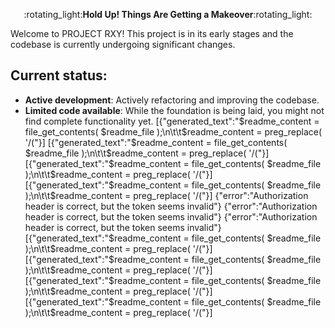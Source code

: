 <p align="center">:rotating_light:<b>Hold Up! Things Are Getting a Makeover</b>:rotating_light:</p>

Welcome to PROJECT RXY! This project is in its early stages and the codebase is currently undergoing significant changes.

## Current status:

* **Active development**: Actively refactoring and improving the codebase.
* **Limited code available**: While the foundation is being laid, you might not find complete functionality yet.
[{"generated_text":"$readme_content = file_get_contents( $readme_file );\n\t\t$readme_content = preg_replace( '/("}]
[{"generated_text":"$readme_content = file_get_contents( $readme_file );\n\t\t$readme_content = preg_replace( '/("}]
[{"generated_text":"$readme_content = file_get_contents( $readme_file );\n\t\t$readme_content = preg_replace( '/("}]
[{"generated_text":"$readme_content = file_get_contents( $readme_file );\n\t\t$readme_content = preg_replace( '/("}]
{"error":"Authorization header is correct, but the token seems invalid"}
{"error":"Authorization header is correct, but the token seems invalid"}
{"error":"Authorization header is correct, but the token seems invalid"}
[{"generated_text":"$readme_content = file_get_contents( $readme_file );\n\t\t$readme_content = preg_replace( '/("}]
[{"generated_text":"$readme_content = file_get_contents( $readme_file );\n\t\t$readme_content = preg_replace( '/("}]
[{"generated_text":"$readme_content = file_get_contents( $readme_file );\n\t\t$readme_content = preg_replace( '/("}]
[{"generated_text":"$readme_content = file_get_contents( $readme_file );\n\t\t$readme_content = preg_replace( '/("}]
